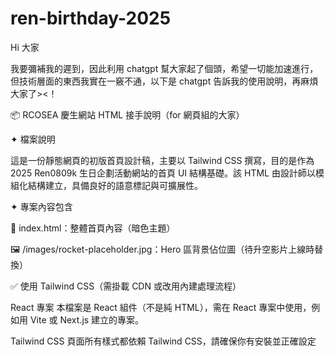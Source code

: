 # ren-birthday-2025


Hi 大家

我要彌補我的遲到，因此利用 chatgpt 幫大家起了個頭，希望一切能加速進行，但技術層面的東西我實在一竅不通，以下是 chatgpt 告訴我的使用說明，再麻煩大家了><！


📦 RCOSEA 慶生網站 HTML 接手說明（for 網頁組的大家）

✦ 檔案說明

這是一份靜態網頁的初版首頁設計稿，主要以 Tailwind CSS 撰寫，目的是作為 2025 Ren0809k 生日企劃活動網站的首頁 UI 結構基礎。該 HTML 由設計師以模組化結構建立，具備良好的語意標記與可擴展性。

✦ 專案內容包含

📄 index.html：整體首頁內容（暗色主題）

🖼 /images/rocket-placeholder.jpg：Hero 區背景佔位圖（待升空影片上線時替換）

✅ 使用 Tailwind CSS（需掛載 CDN 或改用內建處理流程）

React 專案
本檔案是 React 組件（不是純 HTML），需在 React 專案中使用，例如用 Vite 或 Next.js 建立的專案。

Tailwind CSS
頁面所有樣式都依賴 Tailwind CSS，請確保你有安裝並正確設定
